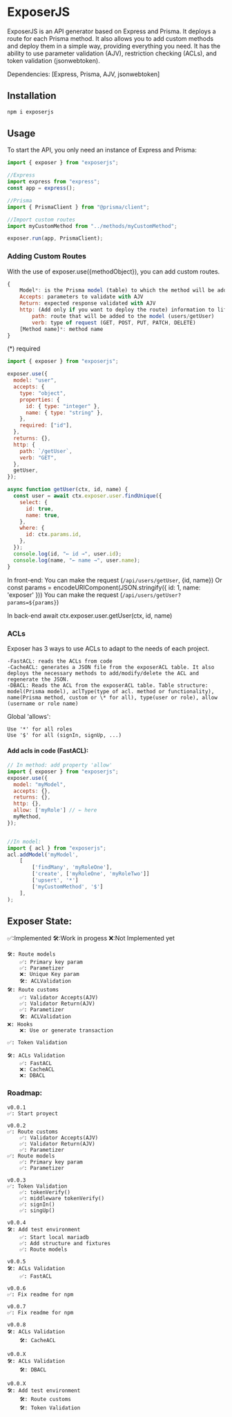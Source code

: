 # ExposerJS

ExposerJS is an API generator based on Express and Prisma. It deploys a route for each Prisma method.
It also allows you to add custom methods and deploy them in a simple way, providing everything you need.
It has the ability to use parameter validation (AJV), restriction checking (ACLs), and token validation (jsonwebtoken).

Dependencies: [Express, Prisma, AJV, jsonwebtoken]

## Installation

```bash
npm i exposerjs
```

## Usage

To start the API, you only need an instance of Express and Prisma:

```js
import { exposer } from "exposerjs";

//Express
import express from "express";
const app = express();

//Prisma
import { PrismaClient } from "@prisma/client";

//Import custom routes
import myCustomMethod from "../methods/myCustomMethod";

exposer.run(app, PrismaClient);
```

### Adding Custom Routes

With the use of exposer.use({methodObject}), you can add custom routes.

```js
{
    Model*: is the Prisma model (table) to which the method will be added.
    Accepts: parameters to validate with AJV
    Return: expected response validated with AJV
    http: (Add only if you want to deploy the route) information to lift the route.
        path: route that will be added to the model (users/getUser)
        verb: type of request (GET, POST, PUT, PATCH, DELETE)
    [Method name]*: method name
}
```

(\*) required

```js
import { exposer } from "exposerjs";

exposer.use({
  model: "user",
  accepts: {
    type: "object",
    properties: {
      id: { type: "integer" },
      name: { type: "string" },
    },
    required: ["id"],
  },
  returns: {},
  http: {
    path: `/getUser`,
    verb: "GET",
  },
  getUser,
});

async function getUser(ctx, id, name) {
  const user = await ctx.exposer.user.findUnique({
    select: {
      id: true,
      name: true,
    },
    where: {
      id: ctx.params.id,
    },
  });
  console.log(id, "← id →", user.id);
  console.log(name, "← name →", user.name);
}
```

In front-end:
You can make the request (`/api/users/getUser`, {id, name})
Or
const params = encodeURIComponent(JSON.stringify({ id: 1, name: 'exposer' }))
You can make the request (`/api/users/getUser?params=${params}`)

In back-end
await ctx.exposer.user.getUser(ctx, id, name)

### ACLs

Exposer has 3 ways to use ACLs to adapt to the needs of each project.

```
-FastACL: reads the ACLs from code
-CacheACL: generates a JSON file from the exposerACL table. It also deploys the necessary methods to add/modify/delete the ACL and regenerate the JSON.
-DBACL: Reads the ACL from the exposerACL table. Table structure: model(Prisma model), aclType(type of acl. method or functionality), name(Prisma method, custom or \* for all), type(user or role), allow (username or role name)
```

Global 'allows':

```text
Use '*' for all roles
Use '$' for all (signIn, signUp, ...)
```

#### Add acls in code (FastACL):

```js
// In method: add property 'allow'
import { exposer } from "exposerjs";
exposer.use({
  model: "myModel",
  accepts: {},
  returns: {},
  http: {},
  allow: ['myRole'] // ← here
  myMethod,
});


//In model:
import { acl } from "exposerjs";
acl.addModel('myModel',
    [
        ['findMany', 'myRoleOne'],
        ['create', ['myRoleOne', 'myRoleTwo']]
        ['upsert', '*']
        ['myCustomMethod', '$']
    ],
);

```

## Exposer State:

✅:Implemented 🛠️:Work in progess ❌:Not Implemented yet

```
🛠️: Route models
    ✅: Primary key param
    ✅: Parametizer
    ❌: Unique Key param
    🛠️: ACLValidation
🛠️: Route customs
    ✅: Validator Accepts(AJV)
    ✅: Validator Return(AJV)
    ✅: Parametizer
    🛠️: ACLValidation
❌: Hooks
    ❌: Use or generate transaction

✅: Token Validation

🛠️: ACLs Validation
    ✅: FastACL
    ❌: CacheACL
    ❌: DBACL

```

### Roadmap:

```
v0.0.1
✅: Start proyect

v0.0.2
✅: Route customs
    ✅: Validator Accepts(AJV)
    ✅: Validator Return(AJV)
    ✅: Parametizer
✅: Route models
    ✅: Primary key param
    ✅: Parametizer

v0.0.3
✅: Token Validation
    ✅: tokenVerify()
    ✅: middleware tokenVerify()
    ✅: signIn()
    ✅: singUp()

v0.0.4
🛠️: Add test environment
    ✅: Start local mariadb
    ✅: Add structure and fixtures
    ✅: Route models

v0.0.5
🛠️: ACLs Validation
    ✅: FastACL

v0.0.6
✅: Fix readme for npm

v0.0.7
✅: Fix readme for npm

v0.0.8
🛠️: ACLs Validation
    🛠️: CacheACL

v0.0.X
🛠️: ACLs Validation
    🛠️: DBACL

v0.0.X
🛠️: Add test environment
    🛠️: Route customs
    🛠️: Token Validation

```
